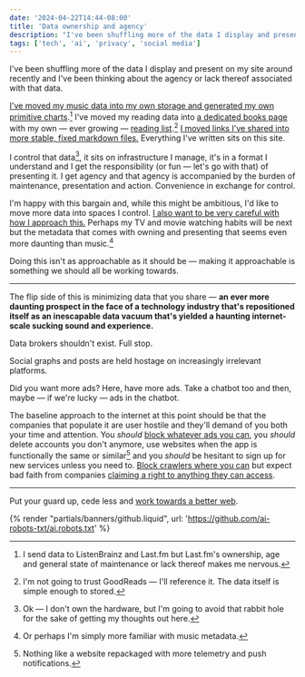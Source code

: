 ```yaml
---
date: '2024-04-22T14:44-08:00'
title: 'Data ownership and agency'
description: "I've been shuffling more of the data I display and present on my site around recently and I've been thinking about the agency or lack thereof associated with that data."
tags: ['tech', 'ai', 'privacy', 'social media']
---
```

I've been shuffling more of the data I display and present on my site around recently and I've been thinking about the agency or lack thereof associated with that data.<!-- excerpt -->

[I've moved my music data into my own storage and generated my own primitive charts](https://coryd.dev/posts/2024/building-a-scrobbler-using-plex-webhooks-edge-functions-and-blob-storage/).[^1] I've moved my reading data into [a dedicated books page](https://coryd.dev/books/) with my own — ever growing — [reading list](https://coryd.dev/books/want-to-read/).[^2] [I moved links I've shared into more stable, fixed markdown files.](https://github.com/cdransf/coryd.dev/tree/c23f49d6f880748ab39620fdd707ec04875f0707/src/links) Everything I've written sits on this site.

I control that data[^3], it sits on infrastructure I manage, it's in a format I understand and I get the responsibility (or fun — let's go with that) of presenting it. I get agency and that agency is accompanied by the burden of maintenance, presentation and action. Convenience in exchange for control.

I'm happy with this bargain and, while this might be ambitious, I'd like to move more data into spaces I control. [I also want to be very careful with how I approach this.](https://coryd.dev/posts/2024/2024-minimalism-as-self-preservation/) Perhaps my TV and movie watching habits will be next but the metadata that comes with owning and presenting that seems even more daunting than music.[^4]

Doing this isn't as approachable as it should be — making it approachable is something we should all be working towards.

---

The flip side of this is minimizing data that you share — <strong class="highlight-text">an ever more daunting prospect in the face of a technology industry that's repositioned itself as an inescapable data vacuum that's yielded a haunting internet-scale sucking sound and experience.</strong>

Data brokers shouldn't exist. Full stop.

Social graphs and posts are held hostage on increasingly irrelevant platforms.

Did you want more ads? Here, have more ads. Take a chatbot too and then, maybe — if we're lucky — ads in the chatbot.

The baseline approach to the internet at this point should be that the companies that populate it are user hostile and they'll demand of you both your time and attention. You *should* [block whatever ads you can](https://coryd.dev/posts/2023/i-block-ads/), you *should* delete accounts you don't anymore, use websites when the app is functionally the same or similar[^5] and you *should* be hesitant to sign up for new services unless you need to. [Block crawlers where you can](https://github.com/ai-robots-txt/ai.robots.txt) but expect bad faith from companies [claiming a right to anything they can access](https://coryd.dev/posts/2024/access-to-data-isnt-a-grant-to-exploit-it/).

---

Put your guard up, cede less and [work towards a better web](https://coryd.dev/posts/2024/towards-a-quieter-friendlier-web/).

{% render "partials/banners/github.liquid", url: 'https://github.com/ai-robots-txt/ai.robots.txt' %}

[^1]: I send data to ListenBrainz and Last.fm but Last.fm's ownership, age and general state of maintenance or lack thereof makes me nervous.
[^2]: I'm not going to trust GoodReads — I'll reference it. The data itself is simple enough to stored.
[^3]: Ok — I don't own the hardware, but I'm going to avoid that rabbit hole for the sake of getting my thoughts out here.
[^4]: Or perhaps I'm simply more familiar with music metadata.
[^5]: Nothing like a website repackaged with more telemetry and push notifications.